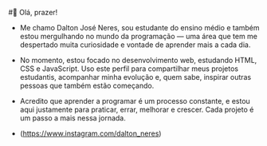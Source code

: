 #👋 Olá, prazer!
- Me chamo Dalton José Neres, sou estudante do ensino médio e também estou mergulhando no mundo da programação — uma área que tem me despertado muita curiosidade e vontade de aprender mais a cada dia.

- No momento, estou focado no desenvolvimento web, estudando HTML, CSS e JavaScript. Uso este perfil para compartilhar meus projetos estudantis, acompanhar minha evolução e, quem sabe, inspirar outras pessoas que também estão começando.

- Acredito que aprender a programar é um processo constante, e estou aqui justamente para praticar, errar, melhorar e crescer. Cada projeto é um passo a mais nessa jornada.

- (https://www.instagram.com/dalton_neres)
